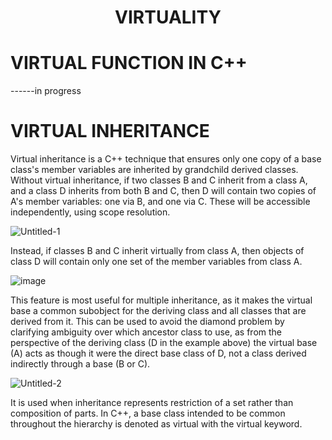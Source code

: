 <h1 align = "center"> VIRTUALITY </h1>

# VIRTUAL FUNCTION IN C++ 
------in progress

# VIRTUAL INHERITANCE
Virtual inheritance is a C++ technique that ensures only one copy of a base class's member variables are inherited by grandchild derived classes. Without virtual inheritance, if two classes B and C inherit from a class A, and a class D inherits from both B and C, then D will contain two copies of A's member variables: one via B, and one via C. These will be accessible independently, using scope resolution.

![Untitled-1](https://user-images.githubusercontent.com/49925421/76122238-e7df0380-5ff5-11ea-99d6-60cfae5d4fc2.jpg)

Instead, if classes B and C inherit virtually from class A, then objects of class D will contain only one set of the member variables from class A.

![image](https://user-images.githubusercontent.com/49925421/76124276-a2710500-5ffa-11ea-9d98-2f732f79b6f7.png)

This feature is most useful for multiple inheritance, as it makes the virtual base a common subobject for the deriving class and all classes that are derived from it. This can be used to avoid the diamond problem by clarifying ambiguity over which ancestor class to use, as from the perspective of the deriving class (D in the example above) the virtual base (A) acts as though it were the direct base class of D, not a class derived indirectly through a base (B or C).

![Untitled-2](https://user-images.githubusercontent.com/49925421/76124674-85890180-5ffb-11ea-8013-dd290f11c27f.jpg)


It is used when inheritance represents restriction of a set rather than composition of parts. In C++, a base class intended to be common throughout the hierarchy is denoted as virtual with the virtual keyword.
